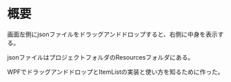 # 概要
画面左側にjsonファイルをドラッグアンドドロップすると、右側に中身を表示する。

jsonファイルはプロジェクトフォルダのResourcesフォルダにある。

WPFでドラッグアンドドロップとItemListの実装と使い方を知るために作った。
